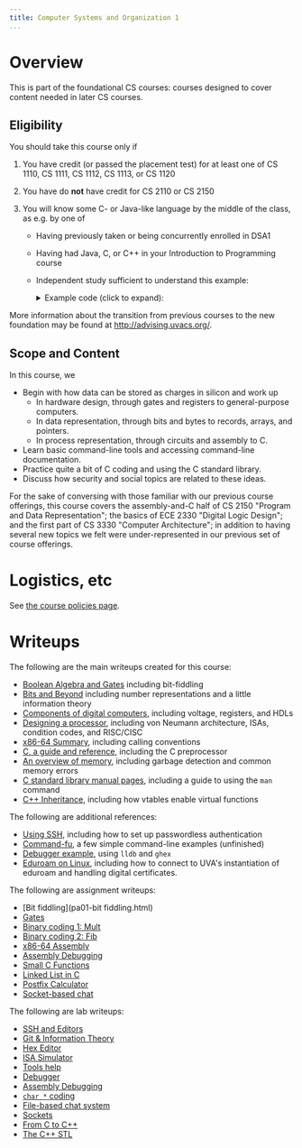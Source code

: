 ```yaml
---
title: Computer Systems and Organization 1
...
```


# Overview 

This is part of the foundational CS courses:
courses designed to cover content needed in later CS courses.

## Eligibility

You should take this course only if

1. You have credit (or passed the placement test) for at least one of CS 1110, CS 1111, CS 1112, CS 1113, or CS 1120

1. You have do **not** have credit for CS 2110 or CS 2150

1. You will know some C- or Java-like language by the middle of the class, as e.g. by one of
    - Having previously taken or being concurrently enrolled in DSA1
    - Having had Java, C, or C++ in your Introduction to Programming course
    - Independent study sufficient to understand this example:
    
        <details><summary>Example code (click to expand):</summary>
        
        ````java
        int example() {
            for(int i = 0; i < 10; i += 1) {
                double j = 3;
                if (i/3 != i/j) return i;
            }
            return 10;
        }
        ````
        
        You should be able to describe the use of `int`, `double`, braces, semi-colons, and `for` and why the function returns 1, not 10.
        </details>

More information about the transition from previous courses to the new foundation
may be found at <http://advising.uvacs.org/>.

## Scope and Content

In this course, we 

- Begin with how data can be stored as charges in silicon and work up
    - In hardware design, through gates and registers to general-purpose computers.
    - In data representation, through bits and bytes to records, arrays, and pointers.
    - In process representation, through circuits and assembly to C.
- Learn basic command-line tools and accessing command-line documentation.
- Practice quite a bit of C coding and using the C standard library.
- Discuss how security and social topics are related to these ideas.

For the sake of conversing with those familiar with our previous course offerings,
this course covers the assembly-and-C half of CS 2150 "Program and Data Representation";
the basics of ECE 2330 "Digital Logic Design";
and the first part of CS 3330 "Computer Architecture";
in addition to having several new topics we felt were under-represented in our
previous set of course offerings.

# Logistics, etc

See [the course policies page](policies.html).

# Writeups

The following are the main writeups created for this course:

- [Boolean Algebra and Gates](bool.html) including bit-fiddling
- [Bits and Beyond](bits.html) including number representations and a little information theory
- [Components of digital computers](parts.html), including voltage, registers, and HDLs
- [Designing a processor](isa.html), including von Neumann architecture, ISAs, condition codes, and RISC/CISC
- [x86-64 Summary](x86.html), including calling conventions
- [C, a guide and reference](c.html), including the C preprocessor
- [An overview of memory](memory.html), including garbage detection and common memory errors
- [C standard library manual pages](manpage.html), including a guide to using the `man` command
- [C++ Inheritance](vtable.html), including how vtables enable virtual functions

The following are additional references:

- [Using SSH](help-ssh.html), including how to set up passwordless authentication
- [Command-fu](command-fu.html), a few simple command-line examples (unfinished)
- [Debugger example](cmdadd.html), using `lldb` and `ghex`
- [Eduroam on Linux](//www.cs.virginia.edu/luther/tips/linux-at-uva.html), including how to connect to UVA's instantiation of eduroam and handling digital certificates.

The following are assignment writeups:

- [Bit fiddling](pa01-bit fiddling.html)
- [Gates](pa02-worksheet.html)
- [Binary coding 1: Mult](pa03-mult.html)
- [Binary coding 2: Fib](pa04-fib.html)
- [x86-64 Assembly](pa05-assembly.html)
- [Assembly Debugging](pa06-bomb.html)
- [Small C Functions](pa07-smallc.html)
- [Linked List in C](pa08-linkedlist.html)
- [Postfix Calculator](pa09-postfix.html)
- [Socket-based chat](pa10-schat.html)

The following are lab writeups:

- [SSH and Editors](lab00-ssh-ed.html)
- [Git & Information Theory](lab01-git-infotheory.html)
- [Hex Editor](lab02-hex-editor.html)
- [ISA Simulator](lab03-simulator.html)
- [Tools help](lab04-tools.html)
- [Debugger](lab05-debugger.html)
- [Assembly Debugging](lab06-bomb.html)
- [`char *` coding](lab07-char*.html)
- [File-based chat system](lab08-fchat.html)
- [Sockets](lab09-sockets.html)
- [From C to C++](lab10-cpp.html)
- [The C++ STL](lab11-stl.html)


